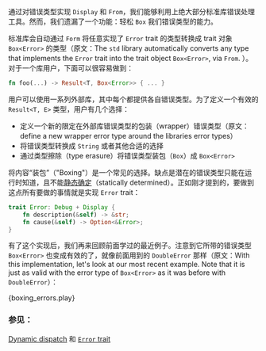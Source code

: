 通过对错误类型实现 `Display` 和 `From`，我们能够利用上绝大部分标准库错误处理工具。然而，我们遗漏了一个功能：轻松 `Box` 我们错误类型的能力。

标准库会自动通过 `Form` 将任意实现了 `Error` trait 的类型转换成 trait 对象 `Box<Error>` 的类型（原文：The `std` library automatically converts any type that implements the `Error` trait into the trait object `Box<Error>`, via `From`. ）。对于一个库用户，下面可以很容易做到：

```rust
fn foo(...) -> Result<T, Box<Error>> { ... }
```

用户可以使用一系列外部库，其中每个都提供各自错误类型。为了定义一个有效的 `Result<T, E>` 类型，用户有几个选择：

* 定义一个新的限定在外部库错误类型的包装（wrapper）错误类型（原文：define a new wrapper error type around the libraries error types）
* 将错误类型转换成 `String` 或者其他合适的选择
* 通过类型擦除（type erasure）将错误类型装包（`Box`）成 `Box<Error>`

将内容“装包”（"Boxing"）是一个常见的选择。缺点是潜在的错误类型只能在运行时知道，且不能[静态确定][dynamic_dispatch]（statically determined）。正如刚才提到的，要做到这点所有要做的事情就是实现 `Error` trait：

```rust
trait Error: Debug + Display {
    fn description(&self) -> &str;
    fn cause(&self) -> Option<&Error>;
}
```

有了这个实现后，我们再来回顾前面学过的最近例子。注意到它所带的错误类型 `Box<Error>` 也变成有效的了，就像前面用到的 `DoubleError` 那样（原文：With this implementation, let's look at our most recent example. Note that it is just as valid with the error type of `Box<Error>` as it was before with `DoubleError`）：

{boxing_errors.play}

### 参见：

[Dynamic dispatch][dynamic_dispatch] 和 [`Error` trait][error]

[dynamic_dispatch]: http://doc.rust-lang.org/book/trait-objects.html#dynamic-dispatch
[error]: http://doc.rust-lang.org/std/error/trait.Error.html
